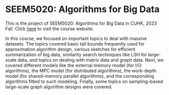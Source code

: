 # SEEM5020: Algorithms for Big Data
This is the project of SEEM5020: Algorithms for Big Data in CUHK, 2023 Fall.
Click [here](https://www1.se.cuhk.edu.hk/~swang/course/SEEM5020.html) to visit the course website.

In this course, we focused on important topics to deal with massive datasets. The topics covered basic tail bounds frequently used for approximation algorithm design, various sketches for efficient summarization of big data, similarity search techniques like LSH for large-scale data, and topics on dealing with matrix data and graph data. Next, we covered different models like the external memory model (for I/O algorithms), the MPC model (for distributed algorithms), the work-depth model (for shared-memory parallel algorithms), and the corresponding algorithms fitted to such modeling. Finally, some topics on sampling-based large-scale graph algorithm designs were covered.
